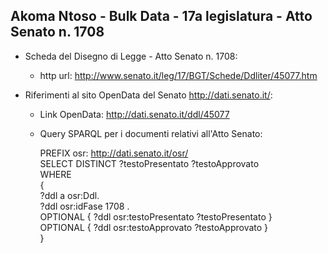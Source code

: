 ## Akoma Ntoso - Bulk Data - 17a legislatura - Atto Senato n. 1708 ##

* Scheda del Disegno di Legge - Atto Senato n. 1708:
	* http url: http://www.senato.it/leg/17/BGT/Schede/Ddliter/45077.htm

* Riferimenti al sito OpenData del Senato http://dati.senato.it/:
	* Link OpenData: http://dati.senato.it/ddl/45077
	* Query SPARQL per i documenti relativi all'Atto Senato:

        PREFIX osr: <http://dati.senato.it/osr/>  
		SELECT DISTINCT ?testoPresentato ?testoApprovato  
		WHERE  
		{  
		    ?ddl a osr:Ddl.  
		    ?ddl osr:idFase 1708 .  
		    OPTIONAL { ?ddl osr:testoPresentato ?testoPresentato }  
		    OPTIONAL { ?ddl osr:testoApprovato ?testoApprovato }  
		}
		